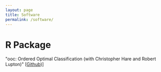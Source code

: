 ```yaml
---
layout: page
title: Software
permalink: /software/
---
```


R Package
===

"ooc: Ordered Optimal Classification (with Christopher Hare and Robert Lupton)" \[[Github](https://github.com/tzuliu/ooc))\]
